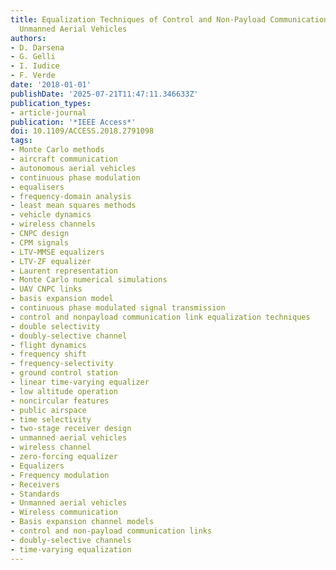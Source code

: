 ```yaml
---
title: Equalization Techniques of Control and Non-Payload Communication Links for
  Unmanned Aerial Vehicles
authors:
- D. Darsena
- G. Gelli
- I. Iudice
- F. Verde
date: '2018-01-01'
publishDate: '2025-07-21T11:47:11.346633Z'
publication_types:
- article-journal
publication: '*IEEE Access*'
doi: 10.1109/ACCESS.2018.2791098
tags:
- Monte Carlo methods
- aircraft communication
- autonomous aerial vehicles
- continuous phase modulation
- equalisers
- frequency-domain analysis
- least mean squares methods
- vehicle dynamics
- wireless channels
- CNPC design
- CPM signals
- LTV-MMSE equalizers
- LTV-ZF equalizer
- Laurent representation
- Monte Carlo numerical simulations
- UAV CNPC links
- basis expansion model
- continuous phase modulated signal transmission
- control and nonpayload communication link equalization techniques
- double selectivity
- doubly-selective channel
- flight dynamics
- frequency shift
- frequency-selectivity
- ground control station
- linear time-varying equalizer
- low altitude operation
- noncircular features
- public airspace
- time selectivity
- two-stage receiver design
- unmanned aerial vehicles
- wireless channel
- zero-forcing equalizer
- Equalizers
- Frequency modulation
- Receivers
- Standards
- Unmanned aerial vehicles
- Wireless communication
- Basis expansion channel models
- control and non-payload communication links
- doubly-selective channels
- time-varying equalization
---
```

